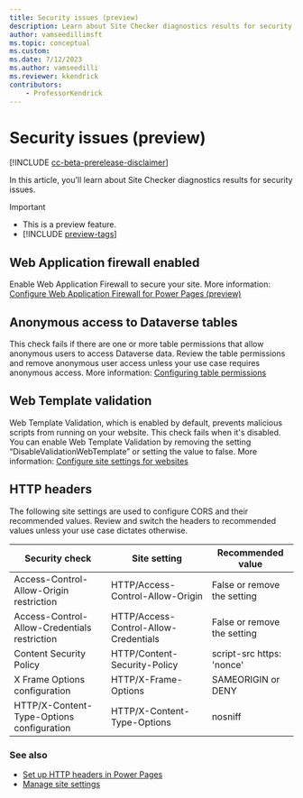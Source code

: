```yaml
---
title: Security issues (preview)
description: Learn about Site Checker diagnostics results for security issues.
author: vamseedillimsft
ms.topic: conceptual
ms.custom: 
ms.date: 7/12/2023
ms.author: vamseedilli
ms.reviewer: kkendrick
contributors:
    - ProfessorKendrick
---
```


# Security issues (preview)

[!INCLUDE [cc-beta-prerelease-disclaimer](../includes/cc-beta-prerelease-disclaimer.md)]

In this article, you'll learn about Site Checker diagnostics results for security issues. 

> [!IMPORTANT]
> - This is a preview feature.
> - [!INCLUDE [preview-tags](../includes/cc-preview-features-definition.md)]

## Web Application firewall enabled 
Enable Web Application Firewall to secure your site. More information: [Configure Web Application Firewall for Power Pages (preview)](configure-web-application-firewall.md)

## Anonymous access to Dataverse tables 
This check fails if there are one or more table permissions that allow anonymous users to access Dataverse data. Review the table permissions and remove anonymous user access unless your use case requires anonymous access. More information: [Configuring table permissions](table-permissions.md)

## Web Template validation
Web Template Validation, which is enabled by default, prevents malicious scripts from running on your website. This check fails when it's disabled. You can enable Web Template Validation by removing the setting “DisableValidationWebTemplate” or setting the value to false. More information: [Configure site settings for websites](../configure/configure-site-settings.md) 

## HTTP headers
The following site settings are used to configure CORS and their recommended values. Review and switch the headers to recommended values unless your use case dictates otherwise. 

|Security check  |Site setting  |Recommended value  |
|---------|---------|---------|
|Access-Control-Allow-Origin restriction      |HTTP/Access-Control-Allow-Origin          |False or remove the setting          |
|Access-Control-Allow-Credentials restriction      |HTTP/Access-Control-Allow-Credentials          |False or remove the setting         |
|Content Security Policy    |HTTP/Content-Security-Policy          |script-src https: 'nonce'          |
|X Frame Options configuration     |HTTP/X-Frame-Options          |SAMEORIGIN or DENY          |
|HTTP/X-Content-Type-Options configuration      |HTTP/X-Content-Type-Options         |nosniff          |

### See also
- [Set up HTTP headers in Power Pages](../configure/cors-support.md) 
- [Manage site settings](../configure/configure-site-settings.md#manage-site-settings)


